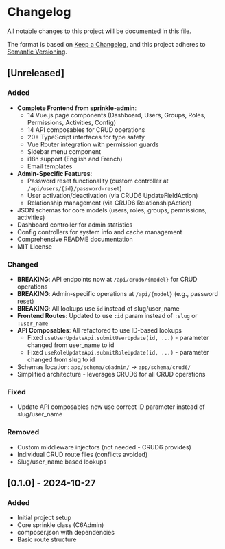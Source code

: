 # Changelog

All notable changes to this project will be documented in this file.

The format is based on [Keep a Changelog](https://keepachangelog.com/en/1.0.0/),
and this project adheres to [Semantic Versioning](https://semver.org/spec/v2.0.0.html).

## [Unreleased]

### Added
- **Complete Frontend from sprinkle-admin**:
  - 14 Vue.js page components (Dashboard, Users, Groups, Roles, Permissions, Activities, Config)
  - 14 API composables for CRUD operations
  - 20+ TypeScript interfaces for type safety
  - Vue Router integration with permission guards
  - Sidebar menu component
  - i18n support (English and French)
  - Email templates
- **Admin-Specific Features**:
  - Password reset functionality (custom controller at `/api/users/{id}/password-reset`)
  - User activation/deactivation (via CRUD6 UpdateFieldAction)
  - Relationship management (via CRUD6 RelationshipAction)
- JSON schemas for core models (users, roles, groups, permissions, activities)
- Dashboard controller for admin statistics
- Config controllers for system info and cache management
- Comprehensive README documentation
- MIT License

### Changed
- **BREAKING**: API endpoints now at `/api/crud6/{model}` for CRUD operations
- **BREAKING**: Admin-specific operations at `/api/{model}` (e.g., password reset)
- **BREAKING**: All lookups use `id` instead of slug/user_name
- **Frontend Routes**: Updated to use `:id` param instead of `:slug` or `:user_name`
- **API Composables**: All refactored to use ID-based lookups
  - Fixed `useUserUpdateApi.submitUserUpdate(id, ...)` - parameter changed from user_name to id
  - Fixed `useRoleUpdateApi.submitRoleUpdate(id, ...)` - parameter changed from slug to id
- Schemas location: `app/schema/c6admin/` → `app/schema/crud6/`
- Simplified architecture - leverages CRUD6 for all CRUD operations

### Fixed
- Update API composables now use correct ID parameter instead of slug/user_name

### Removed
- Custom middleware injectors (not needed - CRUD6 provides)
- Individual CRUD route files (conflicts avoided)
- Slug/user_name based lookups

## [0.1.0] - 2024-10-27

### Added
- Initial project setup
- Core sprinkle class (C6Admin)
- composer.json with dependencies
- Basic route structure
